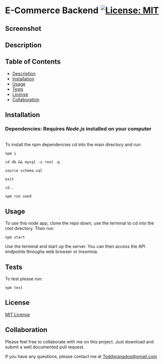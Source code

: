 # E-Commerce Backend [![License: MIT](https://img.shields.io/badge/License-MIT-yellow.svg)](https://opensource.org/licenses/MIT)

## Screenshot



## Description



## Table of Contents

- [Description](#Description)
- [Installation](#Installation)
- [Usage](#Usage)
- [Tests](#Tests)
- [License](#License)
- [Collaboration](#Collaboration)

## Installation

### Dependencies: **Requires** **_Node.js_** installed on your computer

\
To install the npm dependencies cd into the main directory and run:

```
npm i

cd db && mysql -u root -p

source schema.sql

exit

cd..

npm run seed
```

## Usage





To use this node app, clone the repo down, use the terminal to cd into the root directory. Then run:

```
npm start
```

Use the terminal and start up the server. You can then access the API endpoints througha web browser or Insomnia.

## Tests

To test please run:

```
npm test
```

## License

[MIT License](https://opensource.org/licenses/MIT)

## Collaboration

Please feel free to collaborate with me on this project. Just download and submit a well documented pull request.

If you have any questions, please contact me at Toddgranados@gmail.com


